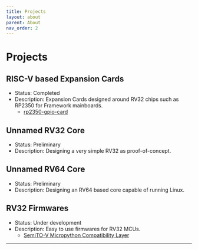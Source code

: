 ```yaml
---
title: Projects
layout: about
parent: About
nav_order: 2
---
```


# Projects

## RISC-V based Expansion Cards
- Status: Completed
- Description: Expansion Cards designed around RV32 chips such as RP2350 for Framework mainboards.
    - [rp2350-gpio-card](https://github.com/semitov/rp2350-gpio-card) 

## Unnamed RV32 Core
- Status: Preliminary
- Description: Designing a very simple RV32 as proof-of-concept.

## Unnamed RV64 Core
- Status: Preliminary
- Description: Designing an RV64 based core capable of running Linux.

## RV32 Firmwares
- Status: Under development
- Description: Easy to use firmwares for RV32 MCUs.
    - [SemiTO-V Micropython Compatibility Layer](https://github.com/semitov/SemiTOV-MCL)

----

[^1]: [It can take up to 10 minutes for changes to your site to publish after you push the changes to GitHub](https://docs.github.com/en/pages/setting-up-a-github-pages-site-with-jekyll/creating-a-github-pages-site-with-jekyll#creating-your-site).

[Just the Docs]: https://just-the-docs.github.io/just-the-docs/
[GitHub Pages]: https://docs.github.com/en/pages
[README]: https://github.com/just-the-docs/just-the-docs-template/blob/main/README.md
[Jekyll]: https://jekyllrb.com
[GitHub Pages / Actions workflow]: https://github.blog/changelog/2022-07-27-github-pages-custom-github-actions-workflows-beta/
[use this template]: https://github.com/just-the-docs/just-the-docs-template/generate
